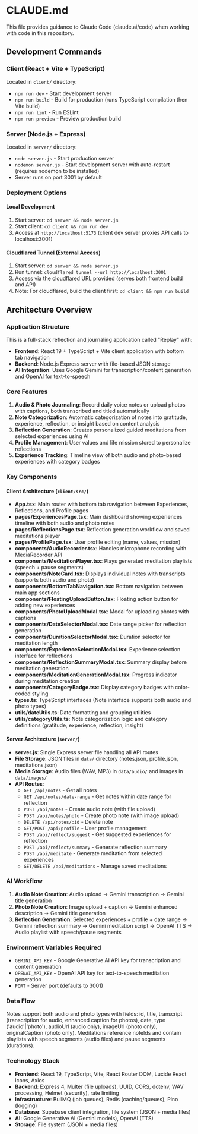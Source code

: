 # CLAUDE.md

This file provides guidance to Claude Code (claude.ai/code) when working with code in this repository.

## Development Commands

### Client (React + Vite + TypeScript)
Located in `client/` directory:
- `npm run dev` - Start development server
- `npm run build` - Build for production (runs TypeScript compilation then Vite build)
- `npm run lint` - Run ESLint
- `npm run preview` - Preview production build

### Server (Node.js + Express)
Located in `server/` directory:
- `node server.js` - Start production server
- `nodemon server.js` - Start development server with auto-restart (requires nodemon to be installed)
- Server runs on port 3001 by default

### Deployment Options

#### Local Development
1. Start server: `cd server && node server.js`
2. Start client: `cd client && npm run dev`
3. Access at `http://localhost:5173` (client dev server proxies API calls to localhost:3001)

#### Cloudflared Tunnel (External Access)
1. Start server: `cd server && node server.js`
2. Run tunnel: `cloudflared tunnel --url http://localhost:3001`
3. Access via the cloudflared URL provided (serves both frontend build and API)
4. Note: For cloudflared, build the client first: `cd client && npm run build`

## Architecture Overview

### Application Structure
This is a full-stack reflection and journaling application called "Replay" with:
- **Frontend**: React 19 + TypeScript + Vite client application with bottom tab navigation
- **Backend**: Node.js Express server with file-based JSON storage
- **AI Integration**: Uses Google Gemini for transcription/content generation and OpenAI for text-to-speech

### Core Features
1. **Audio & Photo Journaling**: Record daily voice notes or upload photos with captions, both transcribed and titled automatically
2. **Note Categorization**: Automatic categorization of notes into gratitude, experience, reflection, or insight based on content analysis
3. **Reflection Generation**: Creates personalized guided meditations from selected experiences using AI
4. **Profile Management**: User values and life mission stored to personalize reflections
5. **Experience Tracking**: Timeline view of both audio and photo-based experiences with category badges

### Key Components

#### Client Architecture (`client/src/`)
- **App.tsx**: Main router with bottom tab navigation between Experiences, Reflections, and Profile pages
- **pages/ExperiencesPage.tsx**: Main dashboard showing experiences timeline with both audio and photo notes
- **pages/ReflectionsPage.tsx**: Reflection generation workflow and saved meditations player
- **pages/ProfilePage.tsx**: User profile editing (name, values, mission)
- **components/AudioRecorder.tsx**: Handles microphone recording with MediaRecorder API
- **components/MeditationPlayer.tsx**: Plays generated meditation playlists (speech + pause segments)
- **components/NoteCard.tsx**: Displays individual notes with transcripts (supports both audio and photo)
- **components/BottomTabNavigation.tsx**: Bottom navigation between main app sections
- **components/FloatingUploadButton.tsx**: Floating action button for adding new experiences
- **components/PhotoUploadModal.tsx**: Modal for uploading photos with captions
- **components/DateSelectorModal.tsx**: Date range picker for reflection generation
- **components/DurationSelectorModal.tsx**: Duration selector for meditation length
- **components/ExperienceSelectionModal.tsx**: Experience selection interface for reflections
- **components/ReflectionSummaryModal.tsx**: Summary display before meditation generation
- **components/MeditationGenerationModal.tsx**: Progress indicator during meditation creation
- **components/CategoryBadge.tsx**: Display category badges with color-coded styling
- **types.ts**: TypeScript interfaces (Note interface supports both audio and photo types)
- **utils/dateUtils.ts**: Date formatting and grouping utilities
- **utils/categoryUtils.ts**: Note categorization logic and category definitions (gratitude, experience, reflection, insight)

#### Server Architecture (`server/`)
- **server.js**: Single Express server file handling all API routes
- **File Storage**: JSON files in `data/` directory (notes.json, profile.json, meditations.json)
- **Media Storage**: Audio files (WAV, MP3) in `data/audio/` and images in `data/images/`
- **API Routes**:
  - `GET /api/notes` - Get all notes
  - `GET /api/notes/date-range` - Get notes within date range for reflection
  - `POST /api/notes` - Create audio note (with file upload)
  - `POST /api/notes/photo` - Create photo note (with image upload)
  - `DELETE /api/notes/:id` - Delete note
  - `GET/POST /api/profile` - User profile management
  - `POST /api/reflect/suggest` - Get suggested experiences for reflection
  - `POST /api/reflect/summary` - Generate reflection summary
  - `POST /api/meditate` - Generate meditation from selected experiences
  - `GET/DELETE /api/meditations` - Manage saved meditations

### AI Workflow
1. **Audio Note Creation**: Audio upload → Gemini transcription → Gemini title generation
2. **Photo Note Creation**: Image upload + caption → Gemini enhanced description → Gemini title generation
3. **Reflection Generation**: Selected experiences + profile + date range → Gemini reflection summary → Gemini meditation script → OpenAI TTS → Audio playlist with speech/pause segments

### Environment Variables Required
- `GEMINI_API_KEY` - Google Generative AI API key for transcription and content generation
- `OPENAI_API_KEY` - OpenAI API key for text-to-speech meditation generation
- `PORT` - Server port (defaults to 3001)

### Data Flow
Notes support both audio and photo types with fields: id, title, transcript (transcription for audio, enhanced caption for photos), date, type ('audio'|'photo'), audioUrl (audio only), imageUrl (photo only), originalCaption (photo only). Meditations reference noteIds and contain playlists with speech segments (audio files) and pause segments (durations).

### Technology Stack
- **Frontend**: React 19, TypeScript, Vite, React Router DOM, Lucide React icons, Axios
- **Backend**: Express 4, Multer (file uploads), UUID, CORS, dotenv, WAV processing, Helmet (security), rate limiting
- **Infrastructure**: BullMQ (job queues), Redis (caching/queues), Pino (logging)
- **Database**: Supabase client integration, file system (JSON + media files)
- **AI**: Google Generative AI (Gemini models), OpenAI (TTS)
- **Storage**: File system (JSON + media files)